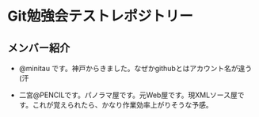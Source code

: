 # Git勉強会テストレポジトリー

## メンバー紹介

* @minitau です。神戸からきました。なぜかgithubとはアカウント名が違う(汗

* 二宮@PENCILです。パノラマ屋です。元Web屋です。現XMLソース屋です。これが覚えられたら、かなり作業効率上がりそうな予感。
